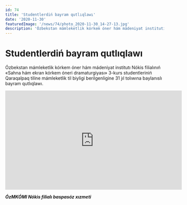```yaml
---
id: 74
title: 'Studentlerdiń bayram qutlıqlawı'
date: '2020-11-30'
featuredImage: '/news/74/photo_2020-11-30_14-27-13.jpg'
description: 'Ózbekstan mámleketlik kórkem óner hám mádeniyat institutı Nókis filialınıń «Sahna hám ekran kórkem óneri dramaturgiyası» 3-kurs studentleriniń Qaraqalpaq tiline mámleketlik til biyligi berilgenligine 31 jıl tolıwına baylanıslı bayram qutlıqlawı'
---
```


# Studentlerdiń bayram qutlıqlawı

Ózbekstan mámleketlik kórkem óner hám mádeniyat institutı Nókis filialınıń «Sahna hám ekran kórkem óneri dramaturgiyası» 3-kurs studentleriniń Qaraqalpaq tiline mámleketlik til biyligi berilgenligine 31 jıl tolıwına baylanıslı bayram qutlıqlawı.

<iframe width="560" height="315" src="https://www.youtube.com/embed/pfY0fd0kJiM" frameborder="0" allow="accelerometer; autoplay; clipboard-write; encrypted-media; gyroscope; picture-in-picture" allowfullscreen></iframe>

**_ÓzMKÓMI Nókis filialı baspasóz xızmeti_**
